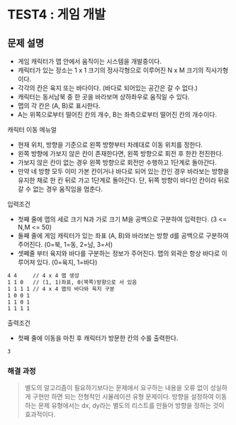 # TEST4 : 게임 개발

## 문제 설명

* 게임 캐릭터가 맵 안에서 움직이는 시스템을 개발중이다.
* 캐릭터가 있는 장소는 1 x 1 크기의 정사각형으로 이루어진 N x M 크기의 직사가형이다.
* 각각의 칸은 육지 또는 바다이다. (바다로 되어있는 공간은 갈 수 없다.)
* 캐릭터는 동서남북 중 한 곳을 바라보며 상하좌우로 움직일 수 있다.
* 맵의 각 칸은 (A, B)로 표시한다.
* A는 위쪽으로부터 떨어진 칸의 개수, B는 좌측으로부터 떨어진 칸의 개수이다.

캐릭터 이동 메뉴얼

* 현재 위치, 방향을 기준으로 왼쪽 방향부터 차례대로 이동 위치를 정한다.
* 왼쪽 방향에 가보지 않은 칸이 존재한다면, 왼쪽 방향으로 회전 후 한칸  전진한다.
* 가보지 않은 칸이 없는 경우 왼쪽 방향으로 회전만 수행하고 1단계로 돌아간다.
* 만약 네 방향 모두 이미 가본 칸이거나 바다로 되어 있는 칸인 경우 바라보는 방향을 유지한 채로 한 칸 뒤로 가고 1단계로 돌아간다. 단, 뒤쪽 방향이 바다인 칸이라 뒤로 갈 수 없는 경우 움직임을 멈춘다.

입력조건

* 첫째 줄에 맵의 세로 크기 N과 가로 크기 M을 공백으로 구분하여 입력한다. (3 <= N,M <= 50)
* 둘째 줄에 게임 캐릭터가 있는 좌표 (A, B)와 바라보는 방향 d를 공백으로 구분하여 주어진다. (0=북, 1=동, 2=남, 3=서)
* 셋쩨줄 부터 육지와 바다를 구분하는 정보가 주어진다. 맵의 외곽은 항상 바다로 이루어져 있다. (0=육지, 1=바다)

```txt
4 4     // 4 x 4 맵 생성
1 1 0   // (1, 1)좌표, 0(북쪽)방향으로 서 있음
1 1 1 1 // 4 x 4 맵의 바다와 육지 구분
1 0 0 1
1 1 0 1
1 1 1 1
```

출력조건

* 첫째 줄에 이동을 마친 후 캐릭터가 방문한 칸의 수를 출력한다.

```txt
3
```

### 해결 과정

>별도의 알고리즘이 필요하기보다는 문제에서 요구하는 내용을 오류 없이 성실하게 구현만 하면 되는 전형적인 시뮬레이션 유형 문제이다. 방향을 설정하여 이동하는 문제 유형에서는 dx, dy라는 별도의 리스트를 만들어 방향을 정하는 것이 효과적이다.
